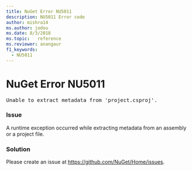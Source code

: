 ```yaml
---
title: NuGet Error NU5011
description: NU5011 Error code
author: mishra14
ms.author: jodou
ms.date: 8/3/2018
ms.topic:   reference
ms.reviewer: anangaur
f1_keywords: 
  - NU5011
---
```


# NuGet Error NU5011
<pre>Unable to extract metadata from 'project.csproj'.</pre>

### Issue

A runtime exception occurred while extracting metadata from an assembly or a project file.


### Solution

Please create an issue at https://github.com/NuGet/Home/issues.

